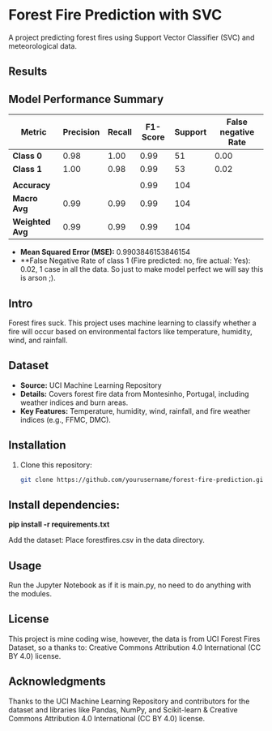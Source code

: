# Forest Fire Prediction with SVC
A project predicting forest fires using Support Vector Classifier (SVC) and meteorological data.  

## Results
## Model Performance Summary

| Metric           | Precision | Recall | F1-Score | Support | False negative Rate   |
|-------------------|-----------|--------|----------|---------|----------------------|
| **Class 0**       | 0.98      | 1.00   | 0.99     | 51      | 0.00                 |
| **Class 1**       | 1.00      | 0.98   | 0.99     | 53      | 0.02                 |
|                   |           |        |          |         |                      |
| **Accuracy**      |           |        | 0.99     | 104     |                      |
| **Macro Avg**     | 0.99      | 0.99   | 0.99     | 104     |                      |
| **Weighted Avg**  | 0.99      | 0.99   | 0.99     | 104     |                      |

- **Mean Squared Error (MSE):** 0.9903846153846154
- **False Negative Rate of class 1 (Fire predicted: no, fire actual: Yes): 0.02, 1 case in all the data. So just to make model perfect we will say this is arson ;).



## Intro
Forest fires suck. This project uses machine learning to classify whether a fire will occur based on environmental factors like temperature, humidity, wind, and rainfall.

## Dataset
- **Source:** UCI Machine Learning Repository  
- **Details:** Covers forest fire data from Montesinho, Portugal, including weather indices and burn areas.  
- **Key Features:** Temperature, humidity, wind, rainfall, and fire weather indices (e.g., FFMC, DMC).  

## Installation
1. Clone this repository:  
   ```bash
   git clone https://github.com/yourusername/forest-fire-prediction.git

## Install dependencies:

**pip install -r requirements.txt**

Add the dataset:
Place forestfires.csv in the data directory.

## Usage
Run the Jupyter Notebook as if it is main.py, no need to do anything with the modules.

## License
This project is mine coding wise, however, the data is from UCI Forest Fires Dataset, so a thanks to: Creative Commons Attribution 4.0 International (CC BY 4.0) license.

## Acknowledgments
Thanks to the UCI Machine Learning Repository and contributors for the dataset and libraries like Pandas, NumPy, and Scikit-learn & Creative Commons Attribution 4.0 International (CC BY 4.0) license.
